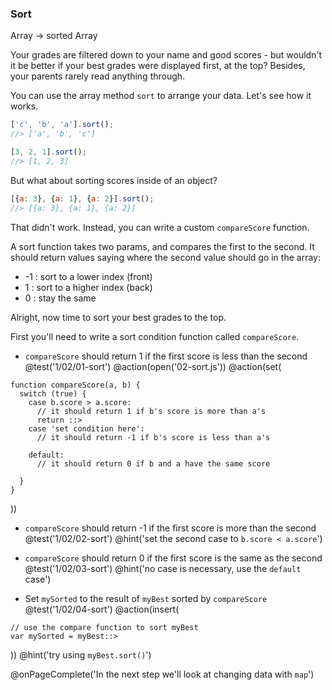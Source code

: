 ### Sort
Array -> sorted Array

Your grades are filtered down to your name and good scores - but wouldn't it be better if your best grades were displayed first, at the top? Besides, your parents rarely read anything through.

You can use the array method `sort` to arrange your data. Let's see how it works.

```js
['c', 'b', 'a'].sort();
//> ['a', 'b', 'c']

[3, 2, 1].sort();
//> [1, 2, 3]
```

But what about sorting scores inside of an object?

```js
[{a: 3}, {a: 1}, {a: 2}].sort();
//> [{a: 3}, {a: 1}, {a: 2}]
```

That didn't work. Instead, you can write a custom `compareScore` function.

A sort function takes two params, and compares the first to the second. It should return values saying where the second value should go in the array:

  * -1 : sort to a lower index (front)
  * 1 : sort to a higher index (back)
  * 0 : stay the same

Alright, now time to sort your best grades to the top.

First you'll need to write a sort condition function called `compareScore`.

+ `compareScore` should return 1 if the first score is less than the second
@test('1/02/01-sort')
@action(open('02-sort.js'))
@action(set(
```
function compareScore(a, b) {
  switch (true) {
    case b.score > a.score:
      // it should return 1 if b's score is more than a's
      return ::>
    case 'set condition here':
      // it should return -1 if b's score is less than a's

    default:
      // it should return 0 if b and a have the same score

  }
}
```
))
+ `compareScore` should return -1 if the first score is more than the second
@test('1/02/02-sort')
@hint('set the second case to `b.score < a.score`')

+ `compareScore` should return 0 if the first score is the same as the second
@test('1/02/03-sort')
@hint('no case is necessary, use the `default` case')

+ Set `mySorted` to the result of `myBest` sorted by `compareScore`
@test('1/02/04-sort')
@action(insert(
```
// use the compare function to sort myBest
var mySorted = myBest::>
```
))
@hint('try using `myBest.sort()`')

@onPageComplete('In the next step we'll look at changing data with `map`')
